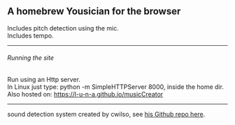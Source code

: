 ## A homebrew Yousician for the browser

Includes pitch detection using the mic.<br />
Includes tempo.

---

###### Running the site

Run using an Http server.<br />
In Linux just type: python -m SimpleHTTPServer 8000, inside the home dir.<br />
Also hosted on: https://l-u-n-a.github.io/musicCreator

---

sound detection system created by cwilso, see [his Github repo here](https://github.com/cwilso/PitchDetect).
